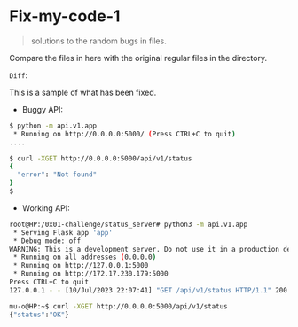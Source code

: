 # Fix-my-code-1

> solutions to the random bugs in files.

Compare the files in here with the original regular files in the directory.

`Diff`:  

This is a sample of what has been fixed.
- Buggy API:
```bash
$ python -m api.v1.app
 * Running on http://0.0.0.0:5000/ (Press CTRL+C to quit)
....
```

```bash
$ curl -XGET http://0.0.0.0:5000/api/v1/status
{
  "error": "Not found"
}
$
```

- Working API:
```bash
root@HP:/0x01-challenge/status_server# python3 -m api.v1.app
 * Serving Flask app 'app'
 * Debug mode: off
WARNING: This is a development server. Do not use it in a production deployment. Use a production WSGI server instead.
 * Running on all addresses (0.0.0.0)
 * Running on http://127.0.0.1:5000
 * Running on http://172.17.230.179:5000
Press CTRL+C to quit
127.0.0.1 - - [10/Jul/2023 22:07:41] "GET /api/v1/status HTTP/1.1" 200 -
```

```bash
mu-o@HP:~$ curl -XGET http://0.0.0.0:5000/api/v1/status
{"status":"OK"}
```
